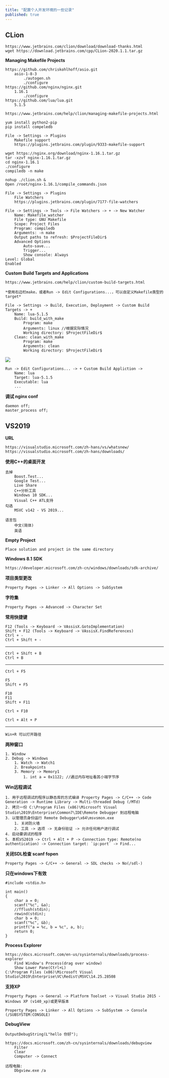 ```yaml
---
title: "配置个人开发环境的一些记录"
published: true
---
```


## CLion ##

	https://www.jetbrains.com/clion/download/download-thanks.html
	wget https://download.jetbrains.com/cpp/CLion-2020.1.1.tar.gz

**Managing Makefile Projects**

	https://github.com/chriskohlhoff/asio.git
		asio-1-8-3
			./autogen.sh
			./configure
	https://github.com/nginx/nginx.git
		1.16.1
			./configure
	https://github.com/lua/lua.git
		5.1.5

	https://www.jetbrains.com/help/clion/managing-makefile-projects.html

	yum install python2-pip
	pip install compeledb

	File -> Settings -> Plugins
		Makefile support
		https://plugins.jetbrains.com/plugin/9333-makefile-support

	wget https://nginx.org/download/nginx-1.16.1.tar.gz
	tar -xzvf nginx-1.16.1.tar.gz
	cd nginx-1.16.1
	./configure
	compiledb -n make

	nohup ./clion.sh &
	Open /root/nginx-1.16.1/compile_commands.json

	File -> Settings -> Plugins
		File Watchers
		https://plugins.jetbrains.com/plugin/7177-file-watchers

	File -> Settings -> Tools -> File Watchers -> + -> New Watcher
		Name: Makefile_watcher
		File type: GNU Makefile
		Scope: Project Files
		Program: compiledb
		Arguments: -n make
		Output paths to refresh: $ProjectFileDir$
		Advanced Options
			Auto-save...
			Trigger...
			Show console: Always
	Level: Global
	Enabled

**Custom Build Targets and Applications**

	https://www.jetbrains.com/help/clion/custom-build-targets.html

	*使用右边栏make，或者Run -> Edit Configurations...，可以自定义Makefile类型的target*

	File -> Settings -> Build, Execution, Deployment -> Custom Build Targets -> +
		Name: lua-5.1.5
		Build: build_with_make
			Program: make
			Arguments: linux //根据实际情况
			Working directory: $ProjectFileDir$
		Clean: clean_with_make
			Program: make
			Arguments: clean
			Working directory: $ProjectFileDir$

![](https://raw.github.com/hfcrwx/hfcrwx.github.io/master/_posts/pic/2020-04-30-config/1.png)

	Run -> Edit Configurations... -> + Custom Build Appliction ->
		Name: lua
		Target: lua-5.1.5
		Executable: lua
		...

**调试 nginx conf**

	daemon off;
	master_process off;

## VS2019 ##

**URL**

	https://visualstudio.microsoft.com/zh-hans/vs/whatsnew/
	https://visualstudio.microsoft.com/zh-hans/downloads/

**使用C++的桌面开发**

	去掉
		Boost.Test...
		Google Test...
		Live Share
		C++分析工具
		Windows 10 SDK...
		Visual C++ ATL支持
	勾选
		MSVC v142 - VS 2019...

	语言包
		中文(简体)
		英语

**Empty Project**

	Place solution and project in the same directory

**Windows 8.1 SDK**

	https://developer.microsoft.com/zh-cn/windows/downloads/sdk-archive/

**项目类型更改**

	Property Pages -> Linker -> All Options -> SubSystem

**字符集**

	Property Pages -> Advanced -> Character Set

**常用快捷键**

	F12 (Tools -> Keyboard -> VAssisX.GotoImplementation)
	Shift + F12 (Tools -> Keyboard -> VAssisX.FindReferences)
	Ctrl + -
	Ctrl + Shift + -

----------
	Ctrl + Shift + B
	Ctrl + B

----------
	Ctrl + F5

	F5
	Shift + F5

	F10
	F11
	Shift + F11

	Ctrl + F10

	Ctrl + Alt + P

----------
	Win+R 可以打开路径
**两种窗口**

	1. Window
	2. Debug -> Windows
		1. Watch -> Watch1
		2. Breakpoints
		3. Memory -> Memory1
			1. int a = 0x1122; //通过内存地址看其小端字节序

**Win远程调试**

	1. 用于远程调试的程序以静态库的方式编译 Property Pages -> C/C++ -> Code Generation -> Runtime Library -> Multi-threaded Debug (/MTd)
	2. 拷贝一份 C:\Program Files (x86)\Microsoft Visual Studio\2019\Enterprise\Common7\IDE\Remote Debugger 到远程电脑
	3. 以管理员身份运行 Remote Debugger\x64\msvsmon.exe
		1. 关闭防火墙
		2. 工具 -> 选项 -> 无身份验证 -> 允许任何用户进行调试
	4. 启动要调试的程序
	5. 本机VS2019 -> Ctrl + Alt + P -> Connection type: Remote(no authentication) -> Connection target: `ip:port` -> Find...

**关闭SDL检查 scanf fopen**

	Property Pages -> C/C++ -> General -> SDL checks -> No(/sdl-)

**只在windows下有效**

    #include <stdio.h>
    
    int main()
    {
    	char a = 0;
    	scanf("%c", &a);
    	//fflush(stdin);
    	rewind(stdin);
    	char b = 0;
    	scanf("%c", &b);
    	printf("a = %c, b = %c", a, b);
    	return 0;
    }

**Process Explorer**

	https://docs.microsoft.com/en-us/sysinternals/downloads/process-explorer
		Find Window's Process(drag over window)
		Show Lower Pane(Ctrl+L)
	C:\Program Files (x86)\Microsoft Visual Studio\2019\Enterprise\VC\Redist\MSVC\14.25.28508

**支持XP**

	Property Pages -> General -> Platform Toolset -> Visual Studio 2015 - Windows XP (v140_xp)或更早版本

	Property Pages -> Linker -> All Options -> SubSystem -> Console (/SUBSYSTEM:CONSOLE)

**DebugView**

	OutputDebugString(L"hello 你好");

	https://docs.microsoft.com/zh-cn/sysinternals/downloads/debugview
		Filter
		Clear
		Computer -> Connect

	远程电脑:
		Dbgview.exe /a


